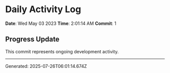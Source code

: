 # Daily Activity Log

**Date**: Wed May 03 2023
**Time**: 2:01:14 AM
**Commit**: 1

## Progress Update

This commit represents ongoing development activity.

---
Generated: 2025-07-26T06:01:14.674Z
